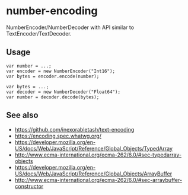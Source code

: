 number-encoding
===============

NumberEncoder/NumberDecoder with API similar to TextEncoder/TextDecoder.

Usage
-----

```
var number = ...;
var encoder = new NumberEncoder("Int16");
var bytes = encoder.encode(number);

var bytes = ...;
var decoder = new NumberDecoder("Float64");
var number = decoder.decode(bytes);
```

See also
-------
* https://github.com/inexorabletash/text-encoding
* https://encoding.spec.whatwg.org/
* https://developer.mozilla.org/en-US/docs/Web/JavaScript/Reference/Global_Objects/TypedArray
* http://www.ecma-international.org/ecma-262/6.0/#sec-typedarray-objects
* https://developer.mozilla.org/en-US/docs/Web/JavaScript/Reference/Global_Objects/ArrayBuffer
* http://www.ecma-international.org/ecma-262/6.0/#sec-arraybuffer-constructor

